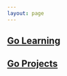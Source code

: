 ```yaml
---
layout: page
---
```


## [Go Learning](https://github.com/atulsingh0/learning-golang)
## [Go Projects](https://github.com/atulsingh0/golang-projects)


